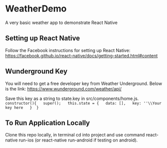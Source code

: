 # WeatherDemo
A very basic weather app to demonstrate React Native

## Setting up React Native
Follow the Facebook instructions for setting up React Native:  
https://facebook.github.io/react-native/docs/getting-started.html#content

## Wunderground Key
You will need to get a free developer key from Weather Underground. Below is the link:
https://www.wunderground.com/weather/api/

Save this key as a string to state.key in src/components/home.js.    
`constructor(){  
      super();  
      this.state = {  
        data: [],  
        key: ''\\Your key here  
      } 
  }`


## To Run Application Locally
Clone this repo locally, in terminal cd into project and use command react-native run-ios (or react-native run-android if testing on android).

